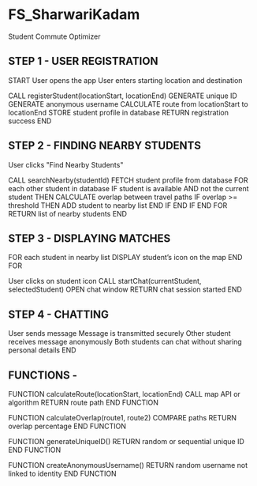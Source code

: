 # FS_SharwariKadam
Student Commute Optimizer
## STEP 1 - USER REGISTRATION
START
User opens the app
User enters starting location and destination

CALL registerStudent(locationStart, locationEnd)
    GENERATE unique ID
    GENERATE anonymous username
    CALCULATE route from locationStart to locationEnd
    STORE student profile in database
RETURN registration success
END

## STEP 2 - FINDING NEARBY STUDENTS
User clicks "Find Nearby Students"

CALL searchNearby(studentId)
    FETCH student profile from database
    FOR each other student in database
        IF student is available AND not the current student THEN
            CALCULATE overlap between travel paths
            IF overlap >= threshold THEN
                ADD student to nearby list
            END IF
        END IF
    END FOR
RETURN list of nearby students
END

## STEP 3 - DISPLAYING MATCHES
FOR each student in nearby list
    DISPLAY student’s icon on the map
END FOR

User clicks on student icon
CALL startChat(currentStudent, selectedStudent)
    OPEN chat window
RETURN chat session started
END

## STEP 4 - CHATTING 
User sends message
Message is transmitted securely
Other student receives message anonymously
Both students can chat without sharing personal details
END

## FUNCTIONS - 
FUNCTION calculateRoute(locationStart, locationEnd)
    CALL map API or algorithm
    RETURN route path
END FUNCTION

FUNCTION calculateOverlap(route1, route2)
    COMPARE paths
    RETURN overlap percentage
END FUNCTION

FUNCTION generateUniqueID()
    RETURN random or sequential unique ID
END FUNCTION

FUNCTION createAnonymousUsername()
    RETURN random username not linked to identity
END FUNCTION
